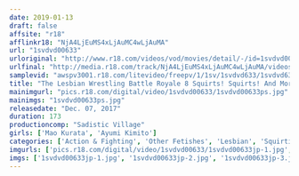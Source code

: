 ```yaml
---
date: 2019-01-13
draft: false
affsite: "r18"
afflinkr18: "NjA4LjEuMS4xLjAuMC4wLjAuMA"
url: "1svdvd00633"
urloriginal: "http://www.r18.com/videos/vod/movies/detail/-/id=1svdvd00633"
urlfinal: "http://media.r18.com/track/NjA4LjEuMS4xLjAuMC4wLjAuMA/videos/vod/movies/detail/-/id=1svdvd00633"
samplevid: "awspv3001.r18.com/litevideo/freepv/1/1sv/1svdvd633/1svdvd633_dmb_w.mp4"
title: "The Lesbian Wrestling Battle Royale 8 Squirts! Squirts! And More Squirts! Watch These Lesbian Bitches Put Pro Wrestling Moves On And Score A Cumtastic Knockout!"
mainimgurl: "pics.r18.com/digital/video/1svdvd00633/1svdvd00633ps.jpg"
mainimgs: "1svdvd00633ps.jpg"
releasedate: "Dec. 07, 2017"
duration: 173
productioncomp: "Sadistic Village"
girls: ['Mao Kurata', 'Ayumi Kimito']
categories: ['Action & Fighting', 'Other Fetishes', 'Lesbian', 'Squirting', 'Big Vibrator', 'Hi-Def']
imgurls: ['pics.r18.com/digital/video/1svdvd00633/1svdvd00633jp-1.jpg', 'pics.r18.com/digital/video/1svdvd00633/1svdvd00633jp-2.jpg', 'pics.r18.com/digital/video/1svdvd00633/1svdvd00633jp-3.jpg', 'pics.r18.com/digital/video/1svdvd00633/1svdvd00633jp-4.jpg', 'pics.r18.com/digital/video/1svdvd00633/1svdvd00633jp-5.jpg', 'pics.r18.com/digital/video/1svdvd00633/1svdvd00633jp-6.jpg', 'pics.r18.com/digital/video/1svdvd00633/1svdvd00633jp-7.jpg', 'pics.r18.com/digital/video/1svdvd00633/1svdvd00633jp-8.jpg', 'pics.r18.com/digital/video/1svdvd00633/1svdvd00633jp-9.jpg', 'pics.r18.com/digital/video/1svdvd00633/1svdvd00633jp-10.jpg', 'pics.r18.com/digital/video/1svdvd00633/1svdvd00633jp-11.jpg', 'pics.r18.com/digital/video/1svdvd00633/1svdvd00633jp-12.jpg', 'pics.r18.com/digital/video/1svdvd00633/1svdvd00633jp-13.jpg', 'pics.r18.com/digital/video/1svdvd00633/1svdvd00633jp-14.jpg', 'pics.r18.com/digital/video/1svdvd00633/1svdvd00633jp-15.jpg', 'pics.r18.com/digital/video/1svdvd00633/1svdvd00633jp-16.jpg', 'pics.r18.com/digital/video/1svdvd00633/1svdvd00633jp-17.jpg', 'pics.r18.com/digital/video/1svdvd00633/1svdvd00633jp-18.jpg', 'pics.r18.com/digital/video/1svdvd00633/1svdvd00633jp-19.jpg', 'pics.r18.com/digital/video/1svdvd00633/1svdvd00633jp-20.jpg']
imgs: ['1svdvd00633jp-1.jpg', '1svdvd00633jp-2.jpg', '1svdvd00633jp-3.jpg', '1svdvd00633jp-4.jpg', '1svdvd00633jp-5.jpg', '1svdvd00633jp-6.jpg', '1svdvd00633jp-7.jpg', '1svdvd00633jp-8.jpg', '1svdvd00633jp-9.jpg', '1svdvd00633jp-10.jpg', '1svdvd00633jp-11.jpg', '1svdvd00633jp-12.jpg', '1svdvd00633jp-13.jpg', '1svdvd00633jp-14.jpg', '1svdvd00633jp-15.jpg', '1svdvd00633jp-16.jpg', '1svdvd00633jp-17.jpg', '1svdvd00633jp-18.jpg', '1svdvd00633jp-19.jpg', '1svdvd00633jp-20.jpg']
---
```

